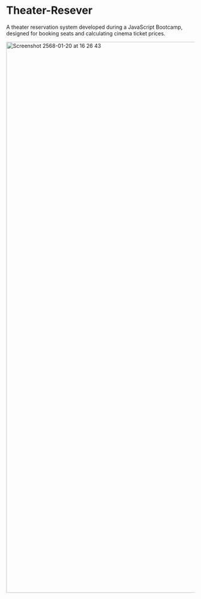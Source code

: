 # Theater-Resever
A theater reservation system developed during a JavaScript Bootcamp, designed for booking seats and calculating cinema ticket prices.

<img width="1470" alt="Screenshot 2568-01-20 at 16 26 43" src="https://github.com/user-attachments/assets/52df6cfe-514b-4b2e-9ae0-a38d24002e26" />

